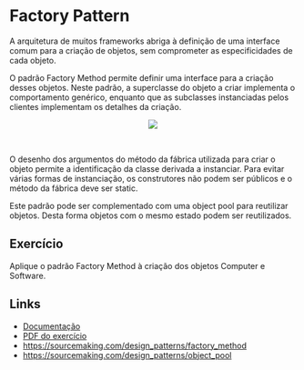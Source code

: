 # Factory Pattern

A arquitetura de muitos frameworks abriga à definição de uma interface comum para a criação de objetos, sem comprometer as especificidades de cada objeto.

O padrão Factory Method permite definir uma interface para a criação desses objetos. Neste padrão, a superclasse do objeto a criar implementa o comportamento genérico, enquanto que as subclasses instanciadas pelos clientes implementam os detalhes da criação.

<p align="center">
  <img src="https://argon7.github.io/TrabalhosES2/FactoryPattern/resources/product.png">
</p>
<br>

O desenho dos argumentos do método da fábrica utilizada para criar o objeto permite a identificação da classe derivada a instanciar. Para evitar várias formas de instanciação, os construtores não podem ser públicos e o método da fábrica deve ser static.

Este padrão pode ser complementado com uma object pool para reutilizar objetos. Desta forma objetos com o mesmo estado podem ser reutilizados.

## Exercício

Aplique o padrão Factory Method à criação dos objetos Computer e Software.

## Links

* [Documentação](https://argon7.github.io/TrabalhosES2/FactoryPattern/javadoc/index.html)
* [PDF do exercício](https://argon7.github.io/TrabalhosES2/FactoryPattern/resources/ExFactoryPattern.pdf)
* https://sourcemaking.com/design_patterns/factory_method
* https://sourcemaking.com/design_patterns/object_pool